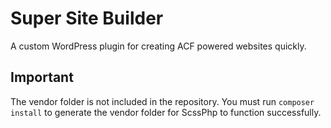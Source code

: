 # Super Site Builder
A custom WordPress plugin for creating ACF powered websites quickly.

## Important
The vendor folder is not included in the repository. You must run `composer install` to generate the vendor folder for ScssPhp to function successfully.